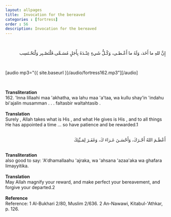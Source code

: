 ```yaml
---
layout: allpages
title:  Invocation for the bereaved
categories : [fortress]
order : 56
description: Invocation for the bereaved
---
```

&nbsp;
<div class="arabictext" dir="RTL">

إِنَّ للهِ ما أَخَذ، وَلَهُ ما أَعْـطـى، وَكُـلُّ شَيءٍ عِنْـدَهُ بِأَجَلٍ مُسَـمَّى.فَلْتَصْـبِر وَلْتَحْـتَسِب

</div>
&nbsp;

[audio mp3="{{ site.baseurl }}/audio/fortress162.mp3"][/audio]

&nbsp;
<div class="duaextra" tabindex="0">
<div><strong>Transliteration</strong></div>
<div class="extra">162. 'Inna lillaahi maa 'akhatha, wa lahu maa 'a'taa, wa kullu shay'in 'indahu bi'ajalin musamman . . . faltasbir waltahtasib .</div>
</div>
&nbsp;
<div class="duaextra" tabindex="0">
<div><strong>Translation</strong></div>
<div class="extra">Surely , Allah takes what is His , and what He gives is His , and to all things He has appointed a time ... so have patience and be rewarded.1</div>
</div>
&nbsp;
<div class="arabictext" dir="RTL">

أَعْظَـمَ اللهُ أَجْـرَكَ، وَأَحْسَـنَ عَـزاءَ كَ، وَغَفَـرَ لِمَـيِّتِكَ

</div>
&nbsp;
<div class="duaextra" tabindex="0">
<div><strong>Transliteration</strong></div>
<div class="extra">also good to say: 'A'dhamallaahu 'ajraka, wa 'ahsana 'azaa'aka wa ghafara limayyitika.</div>
</div>
&nbsp;
<div class="duaextra" tabindex="0">
<div><strong>Translation</strong></div>
<div class="extra">May Allah magnify your reward, and make perfect your bereavement, and forgive your departed.2</div>
</div>
&nbsp;
<div class="duaextra" tabindex="0">
<div><strong>Reference</strong></div>
<div class="extra">Reference: 1 Al-Bukhari 2/80, Muslim 2/636. 2 An-Nawawi, Kitabul-'Athkar, p. 126.</div>
</div>
